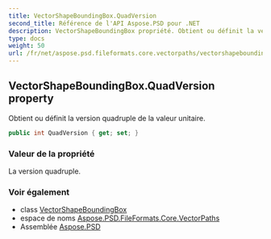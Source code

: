 ```yaml
---
title: VectorShapeBoundingBox.QuadVersion
second_title: Référence de l'API Aspose.PSD pour .NET
description: VectorShapeBoundingBox propriété. Obtient ou définit la version quadruple de la valeur unitaire.
type: docs
weight: 50
url: /fr/net/aspose.psd.fileformats.core.vectorpaths/vectorshapeboundingbox/quadversion/
---
```

## VectorShapeBoundingBox.QuadVersion property

Obtient ou définit la version quadruple de la valeur unitaire.

```csharp
public int QuadVersion { get; set; }
```

### Valeur de la propriété

La version quadruple.

### Voir également

* class [VectorShapeBoundingBox](../)
* espace de noms [Aspose.PSD.FileFormats.Core.VectorPaths](../../vectorshapeboundingbox/)
* Assemblée [Aspose.PSD](../../../)


